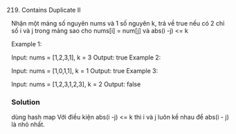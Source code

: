 219. Contains Duplicate II

Nhận một mảng số nguyên nums và 1 số nguyên k, trả về true nếu có 2 chỉ số i và j trong mảng sao cho nums[i] = num[j] và abs(i -j) <= k

Example 1:

Input: nums = [1,2,3,1], k = 3
Output: true
Example 2:

Input: nums = [1,0,1,1], k = 1
Output: true
Example 3:

Input: nums = [1,2,3,1,2,3], k = 2
Output: false

### Solution

dùng hash map
Với điều kiện abs(i -j) <= k thì i và j luôn kề nhau để abs(i - j) là nhỏ nhất.
